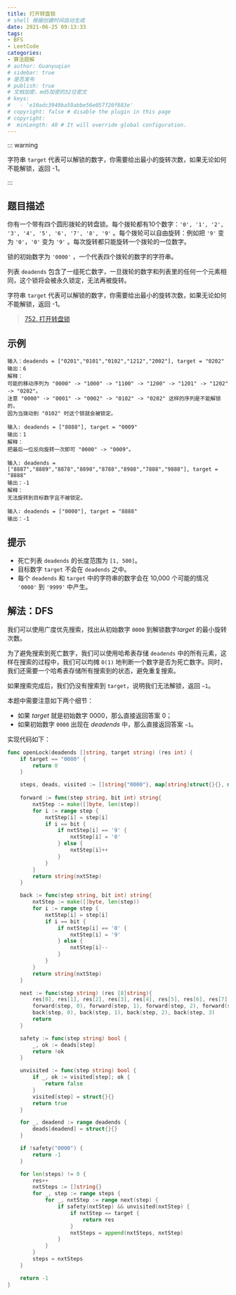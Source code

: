 ```yaml
---
title: 打开转盘锁
# shell 根据创建时间自动生成
date: 2021-06-25 09:13:33
tags:
- BFS
- LeetCode
categories:
- 算法题解
# author: Guanyuqian
# sidebar: true
# 是否发布
# publish: true
# 文档加密，md5加密的32位密文
# keys:
# 	- 'e10adc3949ba59abbe56e057f20f883e'
# copyright: false # disable the plugin in this page 
# copyright:
#  minLength: 40 # It will override global configuration. 
---
```


::: warning

字符串 `target` 代表可以解锁的数字，你需要给出最小的旋转次数，如果无论如何不能解锁，返回 -1。

:::

<!-- more -->

## 题目描述

你有一个带有四个圆形拨轮的转盘锁。每个拨轮都有10个数字：`'0', '1', '2', '3', '4', '5', '6', '7', '8', '9'` 。每个拨轮可以自由旋转：例如把 `'9'` 变为 `'0'`，`'0'` 变为 `'9'` 。每次旋转都只能旋转一个拨轮的一位数字。

锁的初始数字为 `'0000'` ，一个代表四个拨轮的数字的字符串。

列表 `deadends` 包含了一组死亡数字，一旦拨轮的数字和列表里的任何一个元素相同，这个锁将会被永久锁定，无法再被旋转。

字符串 `target` 代表可以解锁的数字，你需要给出最小的旋转次数，如果无论如何不能解锁，返回 -1。

> [752. 打开转盘锁](https://leetcode-cn.com/problems/open-the-lock/)



## 示例

```
输入：deadends = ["0201","0101","0102","1212","2002"], target = "0202"
输出：6
解释：
可能的移动序列为 "0000" -> "1000" -> "1100" -> "1200" -> "1201" -> "1202" -> "0202"。
注意 "0000" -> "0001" -> "0002" -> "0102" -> "0202" 这样的序列是不能解锁的，
因为当拨动到 "0102" 时这个锁就会被锁定。

输入: deadends = ["8888"], target = "0009"
输出：1
解释：
把最后一位反向旋转一次即可 "0000" -> "0009"。

输入: deadends = ["8887","8889","8878","8898","8788","8988","7888","9888"], target = "8888"
输出：-1
解释：
无法旋转到目标数字且不被锁定。

输入: deadends = ["0000"], target = "8888"
输出：-1
```



## 提示

- 死亡列表 `deadends` 的长度范围为 `[1, 500]`。
- 目标数字 `target` 不会在 `deadends` 之中。
- 每个 `deadends` 和 `target` 中的字符串的数字会在 10,000 个可能的情况 `'0000'` 到 `'9999'` 中产生。

## 解法：DFS

我们可以使用广度优先搜索，找出从初始数字 `0000` 到解锁数字*target* 的最小旋转次数。

为了避免搜索到死亡数字，我们可以使用哈希表存储 `deadends` 中的所有元素，这样在搜索的过程中，我们可以均摊 `O(1)` 地判断一个数字是否为死亡数字。同时，我们还需要一个哈希表存储所有搜索到的状态，避免重复搜索。

如果搜索完成后，我们仍没有搜索到 `target`，说明我们无法解锁，返回 `−1`。

本题中需要注意如下两个细节：

- 如果 *target* 就是初始数字 0000，那么直接返回答案 0；
- 如果初始数字 `0000` 出现在 *deadends* 中，那么直接返回答案 `−1`。

实现代码如下：

```go
func openLock(deadends []string, target string) (res int) {
    if target == "0000" {
        return 0
    }

    steps, deads, visited := []string{"0000"}, map[string]struct{}{}, map[string]struct{}{}
    
    forward := func(step string, bit int) string{
        nxtStep := make([]byte, len(step))
        for i := range step {
            nxtStep[i] = step[i]
            if i == bit {
                if nxtStep[i] == '9' {
                    nxtStep[i] = '0'
                } else {
                    nxtStep[i]++
                }
            }
        }
        return string(nxtStep)
    }

    back := func(step string, bit int) string{
        nxtStep := make([]byte, len(step))
        for i := range step {
            nxtStep[i] = step[i]
            if i == bit {
                if nxtStep[i] == '0' {
                    nxtStep[i] = '9'
                } else {
                    nxtStep[i]--
                }
            }
        }
        return string(nxtStep)
    }

    next := func(step string) (res [8]string){
        res[0], res[1], res[2], res[3], res[4], res[5], res[6], res[7] = 
        forward(step, 0), forward(step, 1), forward(step, 2), forward(step, 3), 
        back(step, 0), back(step, 1), back(step, 2), back(step, 3)
        return
    }

    safety := func(step string) bool {
        _, ok := deads[step]
        return !ok
    }

    unvisited := func(step string) bool {
        if _, ok := visited[step]; ok {
            return false
        }
        visited[step] = struct{}{}
        return true
    }

    for _, deadend := range deadends {
        deads[deadend] = struct{}{}
    }

    if !safety("0000") {
        return -1
    }

    for len(steps) != 0 {
        res++
        nxtSteps := []string{}
        for _, step := range steps {
            for _, nxtStep := range next(step) {
                if safety(nxtStep) && unvisited(nxtStep) {
                    if nxtStep == target {
                        return res
                    }
                    nxtSteps = append(nxtSteps, nxtStep)
                }
            }
        }
        steps = nxtSteps
    }

    return -1
}
```
